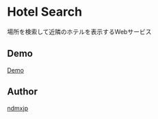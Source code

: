 Hotel Search
====

場所を検索して近隣のホテルを表示するWebサービス

## Demo
[Demo](https://ndmxjp.github.io/search-hotel-react/)

## Author
[ndmxjp](https://github.com/ndmxjp)
